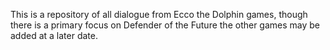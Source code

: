 This is a repository of all dialogue from Ecco the Dolphin games, though there is a primary focus on Defender of the Future the other games may be added at a later date.
